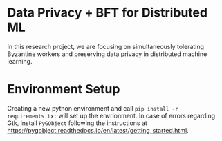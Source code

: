# Data Privacy + BFT for Distributed ML

In this research project, we are focusing on simultaneously tolerating Byzantine workers and preserving data privacy in distributed machine learning.

# Environment Setup
Creating a new python environment and call `pip install -r requirements.txt` will set up the envrionment.
In case of errors regarding Gtk, install `PyGObject` following the instructions at https://pygobject.readthedocs.io/en/latest/getting_started.html.